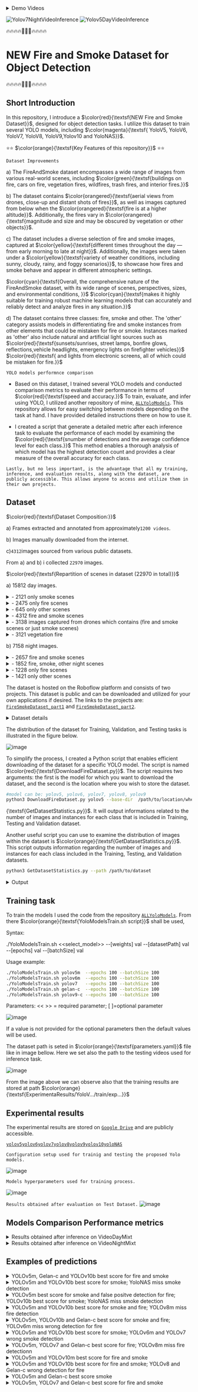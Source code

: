 <details>
  <summary>Demo Videos</summary>

https://github.com/CostiCatargiu/FireSmokeDetection_BestDataset/assets/70476115/1eb16936-a51d-4670-9938-d00686cfc406

https://github.com/CostiCatargiu/FireSmokeDetection_BestDataset/assets/70476115/ad516cfb-a181-413b-9a38-334d733e8d0d

</details>


![Yolov7NightVideoInference](https://github.com/CostiCatargiu/FireSmokeDetection_BestDataset/assets/70476115/5ada6deb-499a-45fa-85dc-131497da6ed1) ![Yolov5DayVideoInference](https://github.com/CostiCatargiu/FireSmokeDetection_BestDataset/assets/70476115/b3382b28-b251-498b-af8b-2b39b46878dc)



:fire::fire::fire::fire::dash::dash::dash::fire::fire::fire::fire:
# NEW Fire and Smoke Dataset for Object Detection
:fire::fire::fire::fire::dash::dash::dash::fire::fire::fire::fire:

## Short Introduction

In this repository, I introduce a  $\color{red}{\textsf{NEW Fire and Smoke Dataset}}$, designed for object detection tasks. I utilize this dataset to train several YOLO models, including   $\color{magenta}{\textsf{ YoloV5, YoloV6, YoloV7, YoloV8, YoloV9,Yolov10 and YoloNAS}}$.


⭐⭐ $\color{orange}{\textsf{Key Features of this repository}}$ ⭐⭐

`Dataset Improvements`

a) The FireAndSmoke dataset encompasses a wide range of images from various real-world scenes, including  $\color{green}{\textsf{buildings on fire, cars on fire, vegetation fires, wildfires, trash fires, and interior fires.}}$ 

b) The dataset contains  $\color{orangered}{\textsf{aerial views from drones, close-up and distant shots of fires}}$, as well as images captured from below when the $\color{orangered}{\textsf{fire is at a higher altitude}}$. Additionally, the fires vary in $\color{orangered}{\textsf{magnitude and size and may be obscured by vegetation or other objects}}$.

c) The dataset includes a diverse selection of fire and smoke images, captured at $\color{yellow}{\textsf{different times throughout the day — from early morning to late at night}}$. Additionally, the images were taken under a $\color{yellow}{\textsf{variety of weather conditions, including sunny, cloudy, rainy, and foggy scenarios}}$, to showcase how fires and smoke behave and appear in different atmospheric settings. 

$\color{cyan}{\textsf{Overall, the comprehensive nature of the FireAndSmoke dataset, with its wide range of scenes, perspectives, sizes, and environmental conditions, }}$ 
$\color{cyan}{\textsf{makes it highly suitable for training robust machine learning models that can accurately and reliably detect and analyze fires in any situation.}}$ 

d) The dataset contains three classes: fire, smoke and other. The 'other' category assists models in differentiating fire and smoke instances from other elements that could be mistaken for fire or smoke. Instances marked as 'other' also include natural and artificial light sources such as $\color{red}{\textsf{sunsets/sunrises, street lamps, bonfire glows, reflections,vehicle headlights, emergency lights on firefighter vehicles}}$ $\color{red}{\textsf{ and lights from electronic screens, all of which could be mistaken for fire.}}$ 

`YOLO models performnce comparison`

- Based on this dataset, I trained several YOLO models and conducted comparison metrics to evaluate their performance in terms of $\color{red}{\textsf{speed and accuracy.}}$ To train, evaluate, and infer using YOLO, I utilized another repository of mine, [`ALLYoloModels`](https://github.com/CostiCatargiu/AllYoloModels). This repository allows for easy switching between models depending on the task at hand. I have provided detailed instructions there on how to use it.

- I created a script that generate a detailed metric after each inference task to evaluate the performance of each model by examining the $\color{red}{\textsf{snumber of detections and the average confidence level for each class.}}$ This method enables a thorough analysis of which model has the highest detection count and provides a clear measure of the overall accuracy for each class.

`Lastly, but no less important, is the advantage that all my training, inference, and evaluation results, along with the dataset, are publicly accessible. This allows anyone to access and utilize them in their own projects.  
`


## Dataset

$\color{red}{\textsf{Dataset Composition:}}$
  
  a) Frames extracted and annotated from approximately`1200 videos`.
  
  b) Images manually downloaded from the internet.
       
  c)`4312`images sourced from various public datasets.
  
  From a) and b) i collected `22970` images.
  
$\color{red}{\textsf{Repartition of scenes in dataset (22970 in total)}}$

a) 15812 day images.
<details>
  <summary>- 2121 only smoke scenes</summary>
  
![image](https://github.com/CostiCatargiu/FireSmokeDetection_BestDataset/assets/70476115/83bf5bb8-f660-4ba5-93d7-890d8493ce91)


</details>

<details>
  <summary>- 2475 only fire scenes</summary>
  
  ![image](https://github.com/CostiCatargiu/FireSmokeDetection_BestDataset/assets/70476115/d9d71090-fd7a-446a-a6e2-1f67efb70030)

</details>

<details>

 <summary>- 645 only other scenes</summary>

![image](https://github.com/CostiCatargiu/FireSmokeDetection_BestDataset/assets/70476115/08544060-3068-4ba2-b2cd-045f2551d1d0)


</details>

<details>
  <summary>- 4312 fire and smoke scenes</summary>

  ![image](https://github.com/CostiCatargiu/FireSmokeDetection_BestDataset/assets/70476115/66bb7935-834c-46ab-9fc4-ee8a7dd4401d)


</details>

<details>
  <summary>- 3138 images captured from drones which contains (fire and smoke scenes or just smoke scenes)</summary>
  
![image](https://github.com/CostiCatargiu/FireSmokeDetection_BestDataset/assets/70476115/fd19f3e8-29f3-4c55-81ce-fdfb35685a37)


</details>


<details>
  <summary>- 3121 vegetation fire </summary>

![image](https://github.com/CostiCatargiu/FireSmokeDetection_BestDataset/assets/70476115/60c1e864-aa1d-4181-b9ee-8b3ac7d602de)

</details>

b) 7158 night images.

<details>
  <summary>- 2657 fire and smoke scenes </summary>
  
![image](https://github.com/CostiCatargiu/FireSmokeDetection_BestDataset/assets/70476115/838b715c-0c7f-4866-a78c-0f01efd3d17b)

</details>

<details>
  <summary>- 1852 fire, smoke, other night scenes </summary>
  
![image](https://github.com/CostiCatargiu/FireSmokeDetection_BestDataset/assets/70476115/622b4bc1-e902-4e79-bbdc-84eae0dd6293)


</details>

<details>
  <summary>- 1228 only fire scenes </summary>
  
![image](https://github.com/CostiCatargiu/FireSmokeDetection_BestDataset/assets/70476115/2b96c00b-c1f1-4178-ad96-6e9b4f0f735b)

</details>

<details>
  <summary>- 1421 only other scenes </summary>
  
![image](https://github.com/CostiCatargiu/FireSmokeDetection_BestDataset/assets/70476115/5a1ed23c-c890-45df-b5d4-1596382ab5f9)

</details>


The dataset is hosted on the Roboflow platform and consists of two projects. This dataset is public and can be downloaded and utilized for your own applications if desired. The links to the projects are: [`FireSmokeDataset_part1`](https://universe.roboflow.com/catargiuconstantin/firesmokedataset/dataset/2) and [`FireSmokeDataset_part2`](https://universe.roboflow.com/catargiuconstantin2/firesmokenewdataset/dataset/1).

<details>
  <summary>Dataset details</summary>


`FireSmokeDataset_part1`
![image](https://github.com/CostiCatargiu/FireSmokeDetection_BestDataset/assets/70476115/82d91027-216f-4f9c-ada6-41c4431cc51b)

`FireSmokeDataset_part2`
![image](https://github.com/CostiCatargiu/FireSmokeDetection_BestDataset/assets/70476115/adb582b8-6d95-4fc3-9f66-855ca31b4742)

</details>

The distribution of the dataset for Training, Validation, and Testing tasks is illustrated in the figure below.

![image](https://github.com/CostiCatargiu/NEWFireSmokeDataset_YoloModels/assets/70476115/e4bf539d-6cfc-4f45-bdbe-c9bc85480477)


To simplify the process, I created a Python script that enables efficient downloading of the dataset for a specific YOLO model. The script is named $\color{red}{\textsf{DownloadFireDataset.py}}$. The script requires two arguments: the first is the model for which you want to download the dataset, and the second is the location where you wish to store the dataset.
 
  ```bash
  #model can be: yolov5, yolov6, yolov7, yolov8, yolov9
  python3 DownloadFireDataset.py yolov5 --base-dir  /path/to/location/where/the/dataset/will/be/stored

  ```
{\textsf{GetDatasetStatistics.py}}$. It will output informations related to the number of images and instances for each class that is included in Training, Testing and Validation dataset. 

Another useful script you can use to examine the distribution of images within the dataset is  $\color{orange}{\textsf{GetDatasetStatistics.py}}$. This script outputs information regarding the number of images and instances for each class included in the Training, Testing, and Validation datasets.

   ```bash
python3 GetDatasetStatistics.py --path /path/to/dataset
  ```

<details>
  <summary>Output</summary>
  
![image](https://github.com/CostiCatargiu/FireSmokeDetection_BestDataset/assets/70476115/7c254050-130e-4c27-87bc-1cc491280620)
</details>

## Training task

To train the models I used the code from the repository [`ALLYoloModels`](https://github.com/CostiCatargiu/AllYoloModels). From there $\color{orange}{\textsf{YoloModelsTrain.sh script}}$ shall be used,

Syntax:

./YoloModelsTrain.sh  <<select_model>> --[weights] val --[datasetPath] val --[epochs] val --[batchSize] val

Usage example:
  ```bash
./YoloModelsTrain.sh yolov5m  --epochs 100 --batchSize 100
./YoloModelsTrain.sh yolov6m  --epochs 100 --batchSize 100
./YoloModelsTrain.sh yolov7   --epochs 100 --batchSize 100
./YoloModelsTrain.sh gelan-c  --epochs 100 --batchSize 100
./YoloModelsTrain.sh yolov9-c --epochs 100 --batchSize 100
```

Parameters: 
 << >> = required parameter; [ ]=optional parameter

![image](https://github.com/CostiCatargiu/FireSmokeDetection_BestDataset/assets/70476115/94099433-bacf-48bd-8dc0-e6688992fbf4)

If a value is not provided for the optional parameters then the default values will be used.

The dataset path is seted in $\color{orange}{\textsf{parameters.yaml}}$ file like in image bellow. Here we set also the path to the testing videos used for inference task.

![image](https://github.com/CostiCatargiu/FireSmokeDetection_BestDataset/assets/70476115/1f3cad7b-9e80-4dc3-953b-5818b8ea07c8)

From the image above we can observe also that the training results are stored at path $\color{orange}{\textsf{ExperimentaResults/YoloV.../train/exp...}}$

## Experimental results

The experimental results are stored on [`Google Drive`](https://drive.google.com/drive/folders/1yrOg-DV_fkiu2aWtRi6ftH_v4MGoTtEd?usp=drive_link) and are publicly accessible.

 [`yolov5`](https://drive.google.com/drive/folders/1jltoslzNQDlfKtWE5hHKj3R1x6tCDNsS?usp=drive_link)[`yolov6`](https://drive.google.com/drive/folders/1ks4Pfyn_z3I1cvNHvnJAq22F9X5dNxL5?usp=drive_link)[`yolov7`](https://drive.google.com/drive/folders/1nT1yJqUUFXabUhIQt55M9sS3ruuDs0ez?usp=drive_link)[`yolov8`](https://drive.google.com/drive/folders/1UJlGiR7NXNlk90iQqo96yg9rAd0PsICh?usp=drive_link)[`yolov9`](https://drive.google.com/drive/folders/1sj3SSUyJdlphLDI0y9E3IcpCQN-AKiVz?usp=drive_link)[`yolov10`](https://drive.google.com/drive/folders/1WCdLyDEzS8ZQKLtAQ8AoIg3xzIGvWgWP?usp=drive_link)[`yoloNAS`](https://drive.google.com/drive/folders/1QWV3czwYHLIuxVuwPFIeiJ1TSyriS_LF?usp=drive_link)

`Configuration setup used for trainig and testing the proposed Yolo models.`

![image](https://github.com/CostiCatargiu/FireSmokeDetection_BestDataset/assets/70476115/6e9d917a-23f5-42f2-ada7-d42ddd500d9c)

`Models hyperparameters used for training process.`

![image](https://github.com/CostiCatargiu/NEWFireSmokeDataset_YoloModels/assets/70476115/82171ff6-ac9a-4500-ad5e-a01f246216f4)

`Results obtained after evaluation on Test Dataset.`
![image](https://github.com/CostiCatargiu/NEWFireSmokeDataset_YoloModels/assets/70476115/d8ce31ba-227d-49b0-abe9-1f22d5c5a734)


## Models Comparison Performance metrics
  <details>
  <summary> Results obtained after inference on VideoDayMixt </summary>

`Total number of detections for each class and average confidence score`

![image](https://github.com/CostiCatargiu/NEWFireSmokeDataset_YoloModels/assets/70476115/14956439-fdab-414c-8058-e6bb973c1ded)

`Total number of wrong detections (missmatch between classes)`

![image](https://github.com/CostiCatargiu/NEWFireSmokeDataset_YoloModels/assets/70476115/8dae8e65-1f19-4650-ac09-8c0c4086475c)

`Additional informations: Average FPS, Inference time, confindence threshold.`

![image](https://github.com/CostiCatargiu/NEWFireSmokeDataset_YoloModels/assets/70476115/3d2ae67f-c6cd-466b-af0e-4c7b42a68463)

`Summary Comparison Table.`
![image](https://github.com/CostiCatargiu/NEWFireSmokeDataset_YoloModels/assets/70476115/0510646c-32d9-4a3d-8ccf-8c99c1e2eb71)

![image](https://github.com/CostiCatargiu/NEWFireSmokeDataset_YoloModels/assets/70476115/b2d68db7-f278-449a-8568-8f19d1154a4b)


  </details>
    <details>
  <summary> Results obtained after inference on VideoNightMixt </summary>

`Total number of detections for each class and average confidence score`

![image](https://github.com/CostiCatargiu/NEWFireSmokeDataset_YoloModels/assets/70476115/0c455003-66dc-415d-ba73-8229b7998cc8)

`Total number of wrong detections (missmatch between classes)`

![image](https://github.com/CostiCatargiu/NEWFireSmokeDataset_YoloModels/assets/70476115/72c8a9d3-da6f-4936-8e1c-bdc3472d2f8c)

`Additional informations: Average FPS, Inference time, confindence threshold.`

![image](https://github.com/CostiCatargiu/NEWFireSmokeDataset_YoloModels/assets/70476115/93a96f22-c8dd-4522-985e-5d4422ce0f73)

`Summary Comparison Table.`
![image](https://github.com/CostiCatargiu/NEWFireSmokeDataset_YoloModels/assets/70476115/f4b87a91-494a-4feb-bff3-7a1e42fddd05)

![image](https://github.com/CostiCatargiu/NEWFireSmokeDataset_YoloModels/assets/70476115/5a47a2de-94c5-4890-98ce-d614a3b8523d)

  </details>

## Examples of predictions

<details>
  <summary>YOLOv5m, Gelan-c and YOLOv10b best score for fire and smoke </summary>
  
![image](https://github.com/CostiCatargiu/NEWFireSmokeDataset_YoloModels/assets/70476115/59fa8748-b252-4c8a-985e-b51532b080b8)

![image](https://github.com/CostiCatargiu/NEWFireSmokeDataset_YoloModels/assets/70476115/0f6bbd4c-3106-430f-a99e-36ff7897d3ca)

  </details>

  <details>
  <summary> YOLOv5m and YOLOv10b best score for smoke; YoloNAS miss smoke detection </summary>
    
![image](https://github.com/CostiCatargiu/NEWFireSmokeDataset_YoloModels/assets/70476115/997d9375-5342-4836-a96b-2905c4a0e095)

![image](https://github.com/CostiCatargiu/NEWFireSmokeDataset_YoloModels/assets/70476115/e490b820-8582-4de8-a57e-34d1683dd313)

  </details>
  
  <details>
  <summary> YOLOv5m best score for smoke and false positve detection for fire; YOLOv10b best score for smoke; YoloNAS miss smoke detection </summary>

  ![image](https://github.com/CostiCatargiu/NEWFireSmokeDataset_YoloModels/assets/70476115/58bd9870-f62b-4bf9-b446-b13871945a47)

![image](https://github.com/CostiCatargiu/NEWFireSmokeDataset_YoloModels/assets/70476115/4dae53e3-f628-497f-b741-bcd07d93df15)

  </details>
  <details>
  <summary> YOLOv5m and YOLOv10b best score for smoke and fire; YOLOv8m miss fire detection </summary>

![image](https://github.com/CostiCatargiu/NEWFireSmokeDataset_YoloModels/assets/70476115/9027f0a7-650d-4913-8f0c-fadc84e23ad2)

![image](https://github.com/CostiCatargiu/NEWFireSmokeDataset_YoloModels/assets/70476115/bfcb6c8d-ec1d-4767-9415-383e56a19824)

  </details>
  <details>
  <summary> YOLOv5m, YOLOv10b and Gelan-c best score for smoke and fire; YOLOv6m miss wrong detection for fire </summary>
    
![image](https://github.com/CostiCatargiu/NEWFireSmokeDataset_YoloModels/assets/70476115/fb9627e1-1588-4a70-adc3-aaff12fa32ac)

![image](https://github.com/CostiCatargiu/NEWFireSmokeDataset_YoloModels/assets/70476115/993bbeff-2b35-4f6e-9171-c5b239dd8479)

  </details>
    <details>
  <summary> YOLOv5m and YOLOv10b best score for smoke; YOLOv6m and YOLOv7 wrong smoke detection </summary>
    
![image](https://github.com/CostiCatargiu/NEWFireSmokeDataset_YoloModels/assets/70476115/066d6d74-30cf-48da-b4e5-d9f4269c7603)

![image](https://github.com/CostiCatargiu/NEWFireSmokeDataset_YoloModels/assets/70476115/751b3fc1-3fd5-4f6c-9478-1e1c6a7a11c8)

  </details>
      <details>
  <summary> YOLOv5m, YOLOv7 and Gelan-c best score for fire; YOLOv8m miss fire detectionn </summary>
    
![image](https://github.com/CostiCatargiu/NEWFireSmokeDataset_YoloModels/assets/70476115/90a67dbf-ad71-42bc-a538-0126a9602d11)

![image](https://github.com/CostiCatargiu/NEWFireSmokeDataset_YoloModels/assets/70476115/05ca0253-6aee-4763-b7ef-fbedf2dfcda2)

  </details>
        <details>
  <summary>YOLOv5m and YOLOv10m best score for fire and smoke  </summary>
    
![image](https://github.com/CostiCatargiu/NEWFireSmokeDataset_YoloModels/assets/70476115/aa5b63e4-58bf-49e8-a5ad-54bff729473c)

![image](https://github.com/CostiCatargiu/NEWFireSmokeDataset_YoloModels/assets/70476115/356b39a4-8d3c-423a-ba4b-1cde6bc5058e)

  </details>
          <details>
  <summary>YOLOv5m and YOLOv10b best score for fire and smoke; YOLOv8 and Gelan-c wrong detection for fire  </summary>
    
![image](https://github.com/CostiCatargiu/NEWFireSmokeDataset_YoloModels/assets/70476115/867c9e05-1c8f-43e1-8f94-98ac42bd7cd2)

![image](https://github.com/CostiCatargiu/NEWFireSmokeDataset_YoloModels/assets/70476115/7b381efd-9cfc-4ebe-8895-addb1fe42c9e)

  </details>
          <details>
  <summary>YOLOv5m and Gelan-c best score smoke  </summary>
    
![image](https://github.com/CostiCatargiu/NEWFireSmokeDataset_YoloModels/assets/70476115/69e6a10b-8c0a-4255-8db5-9283537ade06)

![image](https://github.com/CostiCatargiu/NEWFireSmokeDataset_YoloModels/assets/70476115/2c7c6321-c9e3-4daa-846e-12cc35e01f47)

  </details>
          <details>
  <summary>YOLOv5m, YOLOv7 and Gelan-c best score for fire and smoke </summary>
    
![image](https://github.com/CostiCatargiu/NEWFireSmokeDataset_YoloModels/assets/70476115/1308eaab-b254-4313-93b2-6204782c3261)

![image](https://github.com/CostiCatargiu/NEWFireSmokeDataset_YoloModels/assets/70476115/98b8cb90-6239-4049-bc52-2db80a9a314e)

  </details>
